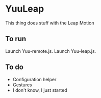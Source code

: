 # YuuLeap
This thing does stuff with the Leap Motion

## To run
Launch Yuu-remote.js.
Launch Yuu-leap.js.

## To do
- Configuration helper
- Gestures
- I don't know, I just started
